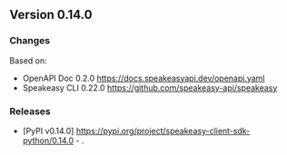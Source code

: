 

## Version 0.14.0
### Changes
Based on:
- OpenAPI Doc 0.2.0 https://docs.speakeasyapi.dev/openapi.yaml
- Speakeasy CLI 0.22.0 https://github.com/speakeasy-api/speakeasy
### Releases
- [PyPI v0.14.0] https://pypi.org/project/speakeasy-client-sdk-python/0.14.0 - .